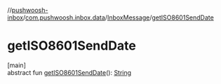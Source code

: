 //[pushwoosh-inbox](../../../index.md)/[com.pushwoosh.inbox.data](../index.md)/[InboxMessage](index.md)/[getISO8601SendDate](get-i-s-o8601-send-date.md)

# getISO8601SendDate

[main]\
abstract fun [getISO8601SendDate](get-i-s-o8601-send-date.md)(): [String](https://developer.android.com/reference/kotlin/java/lang/String.html)
